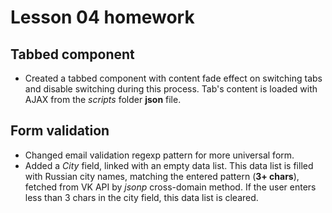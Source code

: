 # Lesson 04 homework

## Tabbed component

* Created a tabbed component with content fade effect on switching tabs and disable switching during this process. Tab's content is loaded with AJAX from the *scripts* folder **json** file.

## Form validation

* Changed email validation regexp pattern for more universal form.
* Added a *City* field, linked with an empty data list. This data list is filled with Russian city names, matching the entered pattern (**3+ chars**), fetched from VK API by *jsonp* cross-domain method. If the user enters less than 3 chars in the city field, this data list is cleared.
